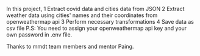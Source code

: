 In this project, 
1 Extract covid data and cities data from JSON 
2 Extract weather data using cities' names and their coordinates from openweathermap api 
3 Perform necessary transformations 
4 Save data as csv file 
P.S: You need to assign your openweathermap api key and your own password in .env file.

Thanks to mmdt team members and mentor Paing.
